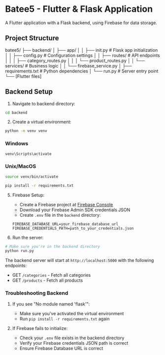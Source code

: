 # Batee5 - Flutter & Flask Application

A Flutter application with a Flask backend, using Firebase for data storage.

## Project Structure

batee5/
├── backend/
│ ├── app/
│ │ ├── init.py # Flask app initialization
│ │ ├── config.py # Configuration settings
│ │ ├── routes/ # API endpoints
│ │ │ ├── category_routes.py
│ │ │ └── product_routes.py
│ │ └── services/ # Business logic
│ │ └── firebase_service.py
│ ├── requirements.txt # Python dependencies
│ └── run.py # Server entry point
└── [Flutter files]


## Backend Setup

1. Navigate to backend directory:
```bash
cd backend
```
2. Create a virtual environment:


```bash
python -m venv venv
```
### Windows
```bash
venv\Scripts\activate

```

### Unix/MacOS
```bash
source venv/bin/activate
```

```bash
pip install -r requirements.txt
```

5. Firebase Setup:
   - Create a Firebase project at [Firebase Console](https://console.firebase.google.com/)
   - Download your Firebase Admin SDK credentials JSON
   - Create `.env` file in the `backend` directory:
   ```
   FIREBASE_DATABASE_URL=your_firebase_database_url
   FIREBASE_CREDENTIALS_PATH=path_to_your_credentials.json
   ```

6. Run the server:
```bash
# Make sure you're in the backend directory
python run.py
```

The backend server will start at `http://localhost:5000` with the following endpoints:
- GET `/categories` - Fetch all categories
- GET `/products` - Fetch all products

### Troubleshooting Backend

1. If you see "No module named 'flask'":
   - Make sure you've activated the virtual environment
   - Run `pip install -r requirements.txt` again

2. If Firebase fails to initialize:
   - Check your `.env` file exists in the backend directory
   - Verify your Firebase credentials JSON path is correct
   - Ensure Firebase Database URL is correct





